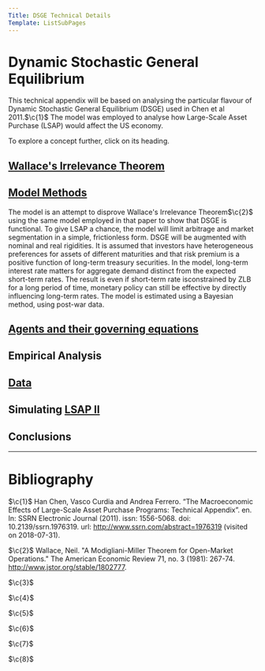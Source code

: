 ```yaml
---
Title: DSGE Technical Details
Template: ListSubPages
---
```


# Dynamic Stochastic General Equilibrium
$\newcommand{\F}[1]{^{[\text{F}#1]}}$$\newcommand{\C}[2]{^{[#1\text{, p.#2}]}}$$\newcommand{\c}[1]{^{[#1]}}$$\newcommand{\Ci}[2]{^{[#1\text{, #2}]}}$
This technical appendix will be based on analysing the particular flavour of Dynamic Stochastic General Equilibrium (DSGE) used in Chen et al 2011.$\c{1}$ The model was employed to analyse how Large-Scale Asset Purchase (LSAP) would affect the US economy.

To explore a concept further, click on its heading.

## [Wallace's Irrelevance Theorem](/course/course/finance/quantitative-easing/modelling/technical-appendix/wallace)

## [Model Methods](/course/course/finance/quantitative-easing/modelling/technical-appendix/methods)

The model is an attempt to disprove Wallace's Irrelevance Theorem$\c{2}$ using the same model employed in that paper to show that DSGE is functional. To give LSAP a chance, the model will limit arbitrage and market segmentation in a simple, frictionless form. DSGE will be augmented with nominal and real rigidities. It is assumed that investors have heterogeneous preferences for assets of different maturities and that risk premium is a positive function of long-term treasury securities. In the model, long-term interest rate matters for aggregate demand distinct from the expected short-term rates. The result is even if short-term rate isconstrained by ZLB for a long period of time, monetary policy can still be effective by directly influencing long-term rates. The model is estimated using a Bayesian method, using post-war data.

## [Agents and their governing equations](/course/course/finance/quantitative-easing/modelling/technical-appendix/agents)

## Empirical Analysis

## [Data](/course/course/finance/quantitative-easing/modelling/technical-appendix/data)

## Simulating [LSAP II](/course/course/finance/quantitative-easing/modelling/technical-appendix/lsap-ii)

## Conclusions

---

# Bibliography

$\c{1}$ Han Chen, Vasco Curdia and Andrea Ferrero. “The Macroeconomic Effects of Large-Scale Asset Purchase Programs: Technical Appendix”. en. In: SSRN Electronic Journal (2011). issn: 1556-5068. doi: 10.2139/ssrn.1976319. url: http://www.ssrn.com/abstract=1976319 (visited on 2018-07-31).

$\c{2}$ Wallace, Neil. "A Modigliani-Miller Theorem for Open-Market Operations." The American Economic Review 71, no. 3 (1981): 267-74. http://www.jstor.org/stable/1802777.

$\c{3}$ 

$\c{4}$ 

$\c{5}$ 

$\c{6}$ 

$\c{7}$ 

$\c{8}$ 
